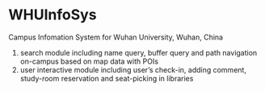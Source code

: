 # WHUInfoSys

Campus Infomation System for Wuhan University, Wuhan, China

1. search module including name query, buffer query and path navigation on-campus based on map data with POIs
2. user interactive module including user’s check-in, adding comment, study-room reservation and seat-picking in
libraries
